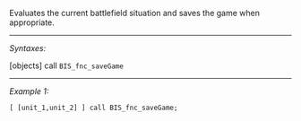 Evaluates the current battlefield situation and saves the game when appropriate.


---
*Syntaxes:*

[objects] call `BIS_fnc_saveGame`

---
*Example 1:*

```sqf
[ [unit_1,unit_2] ] call BIS_fnc_saveGame;
```